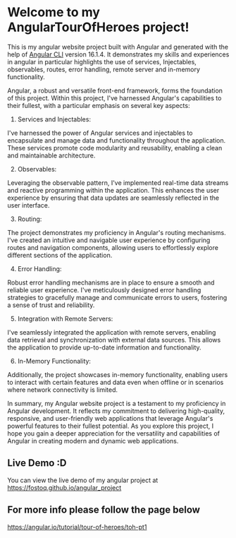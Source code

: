 # Welcome to my AngularTourOfHeroes project!

This is my angular website project built with Angular and generated with the help of [Angular CLI](https://github.com/angular/angular-cli) version 16.1.4. 
It demonstrates my skills and experiences in angular in particular highlights the use of services, Injectables, observables, routes, error handling, remote server and in-memory functionality. 

Angular, a robust and versatile front-end framework, forms the foundation of this project. Within this project, I've harnessed Angular's capabilities to their fullest, with a particular emphasis on several key aspects:

1. Services and Injectables:

  I've harnessed the power of Angular services and injectables to encapsulate and manage data and functionality throughout the application. These services promote code modularity and reusability, enabling a clean and maintainable architecture.

2. Observables:

  Leveraging the observable pattern, I've implemented real-time data streams and reactive programming within the application. This enhances the user experience by ensuring that data updates are seamlessly reflected in the user interface.

3. Routing:

  The project demonstrates my proficiency in Angular's routing mechanisms. I've created an intuitive and navigable user experience by configuring routes and navigation components, allowing users to effortlessly explore different sections of the application.

4. Error Handling:

  Robust error handling mechanisms are in place to ensure a smooth and reliable user experience. I've meticulously designed error handling strategies to gracefully manage and communicate errors to users, fostering a sense of trust and reliability.

5. Integration with Remote Servers:

  I've seamlessly integrated the application with remote servers, enabling data retrieval and synchronization with external data sources. This allows the application to provide up-to-date information and functionality.

6. In-Memory Functionality:

  Additionally, the project showcases in-memory functionality, enabling users to interact with certain features and data even when offline or in scenarios where network connectivity is limited.
  
In summary, my Angular website project is a testament to my proficiency in Angular development. It reflects my commitment to delivering high-quality, responsive, and user-friendly web applications that leverage Angular's powerful features to their fullest potential. As you explore this project, I hope you gain a deeper appreciation for the versatility and capabilities of Angular in creating modern and dynamic web applications.


## Live Demo :D

You can view the live demo of my angular project at https://fostoq.github.io/angular_project

## For more info please follow the page below

https://angular.io/tutorial/tour-of-heroes/toh-pt1
